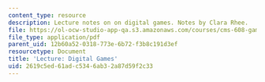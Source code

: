 ```yaml
---
content_type: resource
description: Lecture notes on on digital games. Notes by Clara Rhee.
file: https://ol-ocw-studio-app-qa.s3.amazonaws.com/courses/cms-608-game-design-spring-2008/2619c5ed61adc5346ab32a87d59f2c33_MITCMS_608s08_lec_notes27.pdf
file_type: application/pdf
parent_uid: 12b60a52-0318-773e-6b72-f3b8c191d3ef
resourcetype: Document
title: 'Lecture: Digital Games'
uid: 2619c5ed-61ad-c534-6ab3-2a87d59f2c33
---
```

